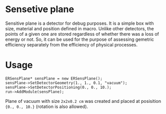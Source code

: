 # Sensetive plane

Sensitive plane is a detector for debug purposes.
It is a simple box with size, material and position defined in macro.
Unlike other detectors, the points of a given one are stored regardless of whether there was a loss of energy or not.
So, it can be used for the purpose of assessing gemetric efficiency separately from the efficiency of physical processes.

# Usage

```
ERSensPlane* sensPlane = new ERSensPlane();
sensPlane->SetDetectorGeometry(1., 1., 0.1, "vacuum");
sensPlane->SetDetectorPositioning(0., 0., 10.);
run->AddModule(sensPlane);
```

Plane of vacuum with size `2x2x0.2 cm` was created and placed at posisition `{0., 0., 10.}` (rotation is also allowed).

